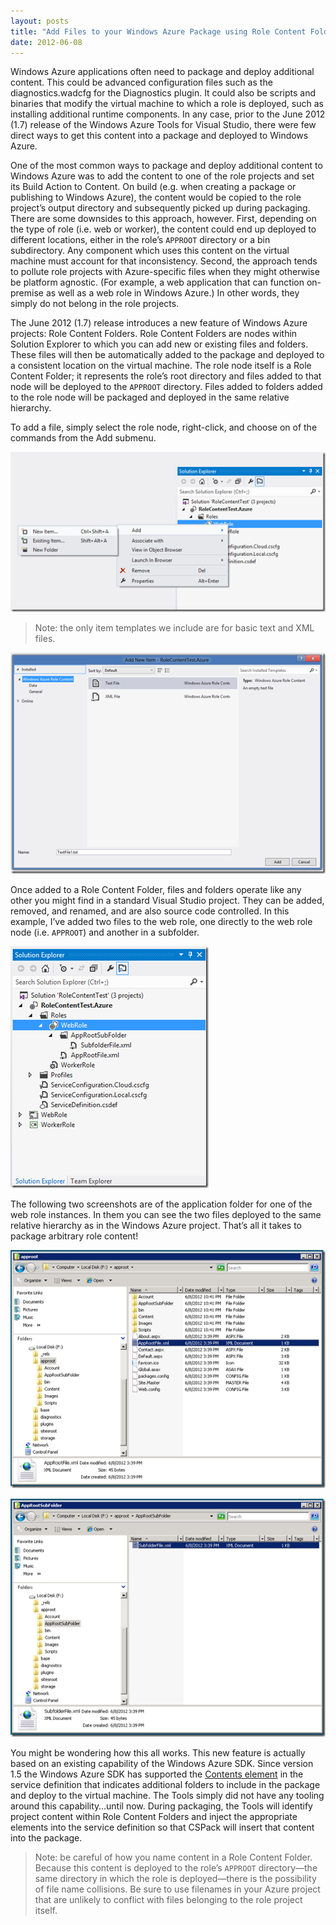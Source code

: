 ```yaml
---
layout: posts
title: "Add Files to your Windows Azure Package using Role Content Folders"
date: 2012-06-08
---
```

Windows Azure applications often need to package and deploy additional content. This could be advanced configuration files such as the diagnostics.wadcfg for the Diagnostics plugin. It could also be scripts and binaries that modify the virtual machine to which a role is deployed, such as installing additional runtime components. In any case, prior to the June 2012 (1.7) release of the Windows Azure Tools for Visual Studio, there were few direct ways to get this content into a package and deployed to Windows Azure.

One of the most common ways to package and deploy additional content to Windows Azure was to add the content to one of the role projects and set its Build Action to Content. On build (e.g. when creating a package or publishing to Windows Azure), the content would be copied to the role project’s output directory and subsequently picked up during packaging. There are some downsides to this approach, however. First, depending on the type of role (i.e. web or worker), the content could end up deployed to different locations, either in the role’s `APPROOT` directory or a bin subdirectory. Any component which uses this content on the virtual machine must account for that inconsistency. Second, the approach tends to pollute role projects with Azure-specific files when they might otherwise be platform agnostic. (For example, a web application that can function on-premise as well as a web role in Windows Azure.) In other words, they simply do not belong in the role projects.

The June 2012 (1.7) release introduces a new feature of Windows Azure projects: Role Content Folders. Role Content Folders are nodes within Solution Explorer to which you can add new or existing files and folders. These files will then be automatically added to the package and deployed to a consistent location on the virtual machine. The role node itself is a Role Content Folder; it represents the role’s root directory and files added to that node will be deployed to the `APPROOT` directory. Files added to folders added to the role node will be packaged and deployed in the same relative hierarchy.

To add a file, simply select the role node, right-click, and choose on of the commands from the Add submenu.

[![](/assets/posts/4403.AddNewRoleContentItem_thumb_2AD61D7B.png)](/assets/posts/6076.AddNewRoleContentItem_3D1EE43D.png)

> Note: the only item templates we include are for basic text and XML files.

[![](/assets/posts/5086.AddNewItem_thumb_1C97A48B.png)](/assets/posts/1602.AddNewItem_51A433BB.png)

Once added to a Role Content Folder, files and folders operate like any other you might find in a standard Visual Studio project. They can be added, removed, and renamed, and are also source code controlled. In this example, I’ve added two files to the web role, one directly to the web role node (i.e. `APPROOT`) and another in a subfolder.

[![](/assets/posts/5327.RoleContentHierarchy_thumb_6A33D10B.png)](/assets/posts/2671.RoleContentHierarchy_5C618B10.png)

The following two screenshots are of the application folder for one of the web role instances. In them you can see the two files deployed to the same relative hierarchy as in the Windows Azure project. That’s all it takes to package arbitrary role content!

[![](/assets/posts/4403.AppRootFile_thumb_707AA799.png)](/assets/posts/7043.AppRootFile_1101E74C.png)

[![](/assets/posts/1777.AppRootSubFolder_thumb_292551A7.png)](/assets/posts/7140.AppRootSubFolder_30448E1F.png)

You might be wondering how this all works. This new feature is actually based on an existing capability of the Windows Azure SDK. Since version 1.5 the Windows Azure SDK has supported the [Contents element](http://msdn.microsoft.com/en-us/library/windowsazure/gg557553#Contents) in the service definition that indicates additional folders to include in the package and deploy to the virtual machine. The Tools simply did not have any tooling around this capability…until now. During packaging, the Tools will identify project content within Role Content Folders and inject the appropriate elements into the service definition so that CSPack will insert that content into the package.

> Note: be careful of how you name content in a Role Content Folder. Because this content is deployed to the role’s `APPROOT` directory—the same directory in which the role is deployed—there is the possibility of file name collisions. Be sure to use filenames in your Azure project that are unlikely to conflict with files belonging to the role project itself.